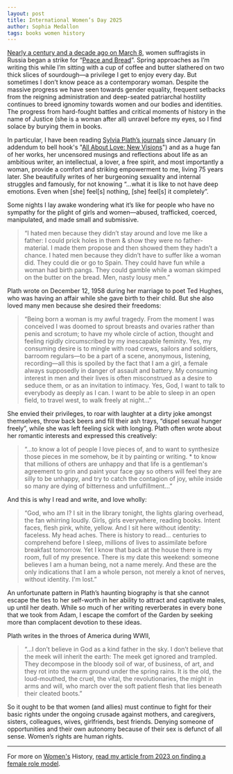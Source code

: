 ```yaml
---
layout: post
title: International Women’s Day 2025
author: Sophia Medallon
tags: books women history
---
```


[Nearly a century and a decade ago on March 8](https://www.internationalwomensday.com/Activity/15586/The-history-of-IWD), women suffragists in Russia began a strike for “[Peace and Bread](https://www.marx-memorial-library.org.uk/project/centenary-russian-revolution/origins-international-womens-day#:~:text=In%201917%20in%20Russia%2C%20International,of%20the%20former%20socialist%20countries.)”. Spring approaches as I’m writing this while I’m sitting with a cup of coffee and butter slathered on two thick slices of sourdough—a privilege I get to enjoy every day. But sometimes I don’t know peace as a contemporary woman. Despite the massive progress we have seen towards gender equality, frequent setbacks from the reigning administration and deep-seated patriarchal hostility continues to breed ignominy towards women and our bodies and identities. The progress from hard-fought battles and critical moments of history in the name of Justice (she is a woman after all) unravel before my eyes, so I find solace by burying them in books.

In particular, I have been reading [Sylvia Plath’s journals](https://archive.org/details/unabridgedjourna0000plat) since January (in addendum to bell hook's "[All About Love: New Visions](https://bellhooksbooks.com/product/all-about-love/)") and as a huge fan of her works, her uncensored musings and reflections about life as an ambitious writer, an intellectual, a lover, a free spirit, and most importantly a woman, provide a comfort and striking empowerment to me, living 75 years later. She beautifully writes of her burgeoning sexuality and internal struggles and famously, for not knowing “…what it is like to not have deep emotions. Even when [she] feel[s] nothing, [she] feel[s] it completely”.

Some nights I lay awake wondering what it’s like for people who have no sympathy for the plight of girls and women—abused, trafficked, coerced, manipulated, and made small and submissive. 

> “I hated men because they didn’t stay around and love me like a father: I could prick holes in them & show they were no father-material. I made them propose and then showed them they hadn’t a chance. I hated men because they didn’t have to suffer like a woman did. They could die or go to Spain. They could have fun while a woman had birth pangs. They could gamble while a woman skimped on the butter on the bread. Men, nasty lousy men.”

Plath wrote on December 12, 1958 during her marriage to poet Ted Hughes, who was having an affair while she gave birth to their child. But she also loved many men because she desired their freedoms:

> “Being born a woman is my awful tragedy. From the moment I was conceived I was doomed to sprout breasts and ovaries rather than penis and scrotum; to have my whole circle of action, thought and feeling rigidly circumscribed by my inescapable feminity. Yes, my consuming desire is to mingle with road crews, sailors and soldiers, barroom regulars—to be a part of a scene, anonymous, listening, recording—all this is spoiled by the fact that I am a girl, a female always supposedly in danger of assault and battery. My consuming interest in men and their lives is often misconstrued as a desire to seduce them, or as an invitation to intimacy. Yes, God, I want to talk to everybody as deeply as I can. I want to be able to sleep in an open field, to travel west, to walk freely at night…”
 
She envied their privileges, to roar with laughter at a dirty joke amongst themselves, throw back beers and fill their ash trays, “dispel sexual hunger freely”, while she was left feeling sick with longing. Plath often wrote about her romantic interests and expressed this creatively:

> “…to know a lot of people I love pieces of, and to want to synthesize those pieces in me somehow, be it by painting or writing. * to know that millions of others are unhappy and that life is a gentleman's agreement to grin and paint your face gay so others will feel they are silly to be unhappy, and try to catch the contagion of joy, while inside so many are dying of bitterness and unfulfillment…” 

And this is why I read and write, and love wholly:

> “God, who am I? I sit in the library tonight, the lights glaring overhead, the fan whirring loudly. Girls, girls everywhere, reading books. Intent faces, flesh pink, white, yellow. And I sit here without identity: faceless. My head aches. There is history to read... centuries to comprehend before I sleep, millions of lives to assimilate before breakfast tomorrow. Yet I know that back at the house there is my room, full of my presence. There is my date this weekend: someone believes I am a human being, not a name merely. And these are the only indications that I am a whole person, not merely a knot of nerves, without identity. I'm lost.”

An unfortunate pattern in Plath’s haunting biography is that she cannot escape the ties to her self-worth in her ability to attract and captivate males, up until her death. While so much of her writing reverberates in every bone that we took from Adam, I escape the comfort of the Garden by seeking more than complacent devotion to these ideas.

Plath writes in the throes of America during WWII,

> “…I don’t believe in God as a kind father in the sky. I don’t believe that the meek will inherit the earth: The meek get ignored and trampled. They decompose in the bloody soil of war, of business, of art, and they rot into the warm ground under the spring rains. It is the old, the loud-mouthed, the cruel, the vital, the revolutionaries, the might in arms and will, who march over the soft patient flesh that lies beneath their cleated boots.”

So it ought to be that women (and allies) must continue to fight for their basic rights under the ongoing crusade against mothers, and caregivers, sisters, colleagues, wives, girlfriends, best friends. Denying someone of opportunities and their own autonomy because of their sex is defunct of all sense. Women’s rights are human rights. 

_______________________________________________________________________________

For more on [Women's](https://solariachip.com/tag/women/) History, [read my article from 2023 on finding a female role model](https://solariachip.com/Madames/).
